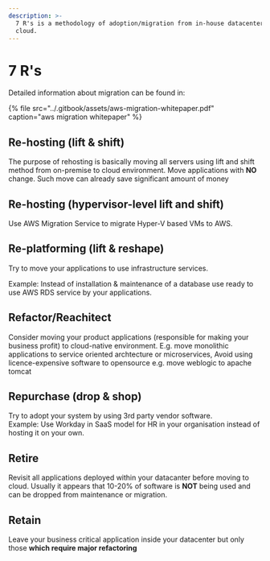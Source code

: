 ```yaml
---
description: >-
  7 R's is a methodology of adoption/migration from in-house datacenter into
  cloud.
---
```


# 7 R's

Detailed information about migration can be found in:

{% file src="../.gitbook/assets/aws-migration-whitepaper.pdf" caption="aws migration whitepaper" %}

## Re-hosting \(lift & shift\)

The purpose of rehosting is basically moving all servers using lift and shift method from on-premise to cloud environment. Move applications with **NO** change. Such move can already save significant amount of money

## Re-hosting \(hypervisor-level lift and shift\)

Use AWS Migration Service to migrate Hyper-V based VMs to AWS.

## Re-platforming \(lift & reshape\)

Try to move your applications to use infrastructure services.

Example: Instead of installation & maintenance of a database use ready to use AWS RDS service by your applications.

## Refactor/Reachitect

Consider moving your product applications \(responsible for making your business profit\) to cloud-native environment. E.g. move monolithic applications to service oriented archtecture or microservices, Avoid using licence-expensive software to opensource e.g. move weblogic to apache tomcat

## Repurchase \(drop & shop\)

Try to adopt your system by using 3rd party vendor software.  
Example: Use Workday in SaaS model for HR in your organisation instead of hosting it on your own.

## Retire

Revisit all applications deployed within your datacanter before moving to cloud. Usually it appears that 10-20% of software is **NOT** being used and can be dropped from maintenance or migration.

## Retain

Leave your business critical application inside your datacenter but only those **which require major refactoring**

